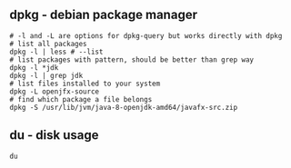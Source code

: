 ## dpkg - debian package manager

```
# -l and -L are options for dpkg-query but works directly with dpkg
# list all packages
dpkg -l | less # --list
# list packages with pattern, should be better than grep way
dpkg -l *jdk
dpkg -l | grep jdk
# list files installed to your system
dpkg -L openjfx-source
# find which package a file belongs
dpkg -S /usr/lib/jvm/java-8-openjdk-amd64/javafx-src.zip
```


## du - disk usage

```
du
```
